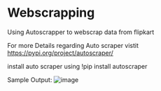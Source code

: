 # Webscrapping
Using Autoscrapper to webscrap data from flipkart

For more Details regarding Auto scraper vistit https://pypi.org/project/autoscraper/

install auto scraper using !pip install autoscraper

Sample Output:
![image](https://github.com/AjayK47/Webscrapping/assets/88961945/6c06a3e6-21be-4248-b191-a4f3d05adc38)

